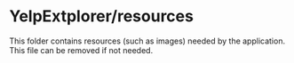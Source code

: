 # YelpExtplorer/resources

This folder contains resources (such as images) needed by the application. This file can
be removed if not needed.
